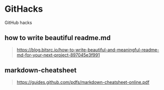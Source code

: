 # GitHacks
GitHub hacks

## how to write beautiful readme.md
> https://blog.bitsrc.io/how-to-write-beautiful-and-meaningful-readme-md-for-your-next-project-897045e3f991


## markdown-cheatsheet
> https://guides.github.com/pdfs/markdown-cheatsheet-online.pdf
